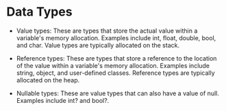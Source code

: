 # Data Types

- Value types: These are types that store the actual value within a variable's memory allocation. Examples include int, float, double, bool, and char. Value types are typically allocated on the stack.

- Reference types: These are types that store a reference to the location of the value within a variable's memory allocation. Examples include string, object, and user-defined classes. 
Reference types are typically allocated on the heap.

- Nullable types: These are value types that can also have a value of null. Examples include int? and bool?.